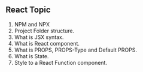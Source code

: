 ## React Topic
1. NPM and NPX
2. Project Folder structure.
3. What is JSX syntax.
4. What is React component.
5. What is PROPS, PROPS-Type and Default PROPS.
6. What is State.
7. Style to a React Function component.